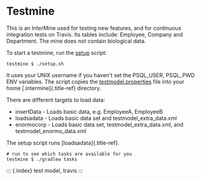 Testmine
========

This is an InterMine used for testing new features, and for continuous
integration tests on Travis. Its tables include: Employee, Company and
Department. The mine does not contain biological data.

To start a testmine, run the
[setup](https://github.com/intermine/intermine/blob/master/testmine/setup.sh)
script:

``` {.sh}
testmine $ ./setup.sh
```

It uses your UNIX username if you haven\'t set the PSQL_USER, PSQL_PWD
ENV variables. The script copies the
[testmodel.properties](https://github.com/intermine/intermine/blob/master/testmine/dbmodel/resources/testmodel.properties)
file into your home [.intermine]{.title-ref} directory.

There are different targets to load data:

-   insertData - Loads basic data, e.g. EmployeeA, EmployeeB
-   loadsadata - Loads basic data set and testmodel_extra_data.xml
-   enormocorp - Loads basic data set, testmodel_extra_data.xml, and
    testmodel_enormo_data.xml

The setup script runs [loadsadata]{.title-ref}.

``` {.sh}
# run to see which tasks are available for you
testmine $ ./gradlew tasks
```

::: {.index}
test model, travis
:::

